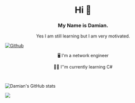 <h1 align="center"> Hi 👋 </h1>
<h3 align="center"> My Name is Damian. </h3>
<p align="center"> Yes I am still learning but I am very motivated.</p>


[![Github](https://img.shields.io/github/followers/Scherlda?label=Follow&style=social)](https://github.com/scherlda)


<p align="center"> 🖥️ I'm a network engineer</p>
<p align="center"> 🧑‍💻 I''m currently learning C#</p></br>
<p ali

![Damian's GitHub stats](https://github-readme-stats.vercel.app/api?username=Scherlda&show_icons=true&theme=radical)

<a href="https://github.com/anuraghazra/github-readme-stats">
  <img align="center" src="https://github-readme-stats.vercel.app/api/pin/?username=scherlda&repo=sw_developer_2021_damian" />
</a>
<!--[![Top Langs](https://github-readme-stats.vercel.app/api/top-langs/?username=scherlda)](https://github.com/Scherlda)-->

